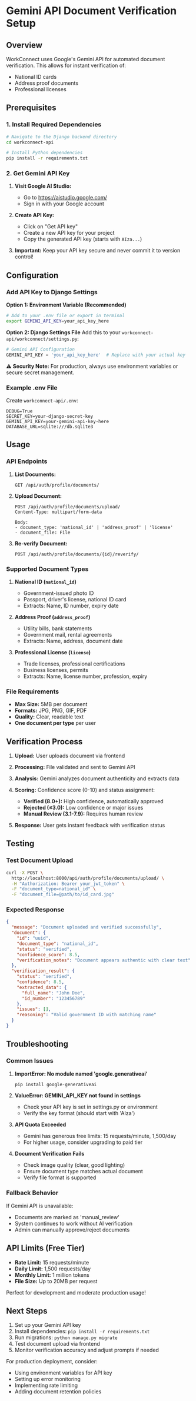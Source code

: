 # Gemini API Document Verification Setup

## Overview
WorkConnect uses Google's Gemini API for automated document verification. This allows for instant verification of:
- National ID cards
- Address proof documents
- Professional licenses

## Prerequisites

### 1. Install Required Dependencies
```bash
# Navigate to the Django backend directory
cd workconnect-api

# Install Python dependencies
pip install -r requirements.txt
```

### 2. Get Gemini API Key

1. **Visit Google AI Studio:**
   - Go to https://aistudio.google.com/
   - Sign in with your Google account

2. **Create API Key:**
   - Click on "Get API key" 
   - Create a new API key for your project
   - Copy the generated API key (starts with `AIza...`)

3. **Important:** Keep your API key secure and never commit it to version control!

## Configuration

### Add API Key to Django Settings

**Option 1: Environment Variable (Recommended)**
```bash
# Add to your .env file or export in terminal
export GEMINI_API_KEY=your_api_key_here
```

**Option 2: Django Settings File**
Add this to your `workconnect-api/workconnect/settings.py`:
```python
# Gemini API Configuration
GEMINI_API_KEY = 'your_api_key_here'  # Replace with your actual key
```

⚠️ **Security Note:** For production, always use environment variables or secure secret management.

### Example .env File
Create `workconnect-api/.env`:
```
DEBUG=True
SECRET_KEY=your-django-secret-key
GEMINI_API_KEY=your-gemini-api-key-here
DATABASE_URL=sqlite:///db.sqlite3
```

## Usage

### API Endpoints

1. **List Documents:**
   ```
   GET /api/auth/profile/documents/
   ```

2. **Upload Document:**
   ```
   POST /api/auth/profile/documents/upload/
   Content-Type: multipart/form-data
   
   Body:
   - document_type: 'national_id' | 'address_proof' | 'license'
   - document_file: File
   ```

3. **Re-verify Document:**
   ```
   POST /api/auth/profile/documents/{id}/reverify/
   ```

### Supported Document Types

1. **National ID (`national_id`)**
   - Government-issued photo ID
   - Passport, driver's license, national ID card
   - Extracts: Name, ID number, expiry date

2. **Address Proof (`address_proof`)**
   - Utility bills, bank statements
   - Government mail, rental agreements
   - Extracts: Name, address, document date

3. **Professional License (`license`)**
   - Trade licenses, professional certifications
   - Business licenses, permits
   - Extracts: Name, license number, profession, expiry

### File Requirements

- **Max Size:** 5MB per document
- **Formats:** JPG, PNG, GIF, PDF
- **Quality:** Clear, readable text
- **One document per type** per user

## Verification Process

1. **Upload:** User uploads document via frontend
2. **Processing:** File validated and sent to Gemini API
3. **Analysis:** Gemini analyzes document authenticity and extracts data
4. **Scoring:** Confidence score (0-10) and status assignment:
   - **Verified (8.0+):** High confidence, automatically approved
   - **Rejected (≤3.0):** Low confidence or major issues
   - **Manual Review (3.1-7.9):** Requires human review

4. **Response:** User gets instant feedback with verification status

## Testing

### Test Document Upload
```bash
curl -X POST \
  http://localhost:8000/api/auth/profile/documents/upload/ \
  -H "Authorization: Bearer your_jwt_token" \
  -F "document_type=national_id" \
  -F "document_file=@path/to/id_card.jpg"
```

### Expected Response
```json
{
  "message": "Document uploaded and verified successfully",
  "document": {
    "id": "uuid",
    "document_type": "national_id",
    "status": "verified",
    "confidence_score": 8.5,
    "verification_notes": "Document appears authentic with clear text"
  },
  "verification_result": {
    "status": "verified",
    "confidence": 8.5,
    "extracted_data": {
      "full_name": "John Doe",
      "id_number": "123456789"
    },
    "issues": [],
    "reasoning": "Valid government ID with matching name"
  }
}
```

## Troubleshooting

### Common Issues

1. **ImportError: No module named 'google.generativeai'**
   ```bash
   pip install google-generativeai
   ```

2. **ValueError: GEMINI_API_KEY not found in settings**
   - Check your API key is set in settings.py or environment
   - Verify the key format (should start with 'AIza')

3. **API Quota Exceeded**
   - Gemini has generous free limits: 15 requests/minute, 1,500/day
   - For higher usage, consider upgrading to paid tier

4. **Document Verification Fails**
   - Check image quality (clear, good lighting)
   - Ensure document type matches actual document
   - Verify file format is supported

### Fallback Behavior

If Gemini API is unavailable:
- Documents are marked as 'manual_review'
- System continues to work without AI verification
- Admin can manually approve/reject documents

## API Limits (Free Tier)

- **Rate Limit:** 15 requests/minute
- **Daily Limit:** 1,500 requests/day  
- **Monthly Limit:** 1 million tokens
- **File Size:** Up to 20MB per request

Perfect for development and moderate production usage!

## Next Steps

1. Set up your Gemini API key
2. Install dependencies: `pip install -r requirements.txt`
3. Run migrations: `python manage.py migrate`
4. Test document upload via frontend
5. Monitor verification accuracy and adjust prompts if needed

For production deployment, consider:
- Using environment variables for API key
- Setting up error monitoring
- Implementing rate limiting
- Adding document retention policies 